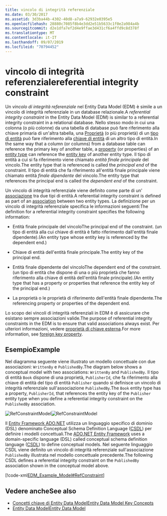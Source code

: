 ```yaml
---
title: vincolo di integrità referenziale
ms.date: 03/30/2017
ms.assetid: 3d3ba44b-4302-40d8-a7a9-62932e0395e5
ms.openlocfilehash: 28880c7085f8b4e3dd2e51b5633c1f0e2a984a4b
ms.sourcegitcommit: d2e1dfa7ef2d4e9ffae3d431cf6a4ffd9c8d378f
ms.translationtype: MT
ms.contentlocale: it-IT
ms.lasthandoff: 09/07/2019
ms.locfileid: "70794452"
---
```

# <a name="referential-integrity-constraint"></a><span data-ttu-id="3d3ac-102">vincolo di integrità referenziale</span><span class="sxs-lookup"><span data-stu-id="3d3ac-102">referential integrity constraint</span></span>
<span data-ttu-id="3d3ac-103">Un *vincolo di integrità referenziale* nel Entity Data Model (EDM) è simile a un vincolo di integrità referenziale in un database relazionale.</span><span class="sxs-lookup"><span data-stu-id="3d3ac-103">A *referential integrity constraint* in the Entity Data Model (EDM) is similar to a referential integrity constraint in a relational database.</span></span> <span data-ttu-id="3d3ac-104">Nello stesso modo in cui una colonna (o più colonne) da una tabella di database può fare riferimento alla chiave primaria di un'altra tabella, una [Proprietà](property.md) (o più proprietà) di un [tipo di entità](entity-type.md) può fare riferimento alla [chiave di entità](entity-key.md) di un altro tipo di entità.</span><span class="sxs-lookup"><span data-stu-id="3d3ac-104">In the same way that a column (or columns) from a database table can reference the primary key of another table, a [property](property.md) (or properties) of an [entity type](entity-type.md) can reference the [entity key](entity-key.md) of another entity type.</span></span> <span data-ttu-id="3d3ac-105">Il tipo di entità a cui si fa riferimento viene chiamato *entità finale principale* del vincolo.</span><span class="sxs-lookup"><span data-stu-id="3d3ac-105">The entity type that is referenced is called the *principal end* of the constraint.</span></span> <span data-ttu-id="3d3ac-106">Il tipo di entità che fa riferimento all'entità finale principale viene chiamato entità *finale dipendente* del vincolo.</span><span class="sxs-lookup"><span data-stu-id="3d3ac-106">The entity type that references the principal end is called the *dependent end* of the constraint.</span></span>  
  
 <span data-ttu-id="3d3ac-107">Un vincolo di integrità referenziale viene definito come parte di un' [associazione](association-type.md) tra due tipi di entità.</span><span class="sxs-lookup"><span data-stu-id="3d3ac-107">A referential integrity constraint is defined as part of an [association](association-type.md) between two entity types.</span></span> <span data-ttu-id="3d3ac-108">La definizione per un vincolo di integrità referenziale specifica le informazioni seguenti:</span><span class="sxs-lookup"><span data-stu-id="3d3ac-108">The definition for a referential integrity constraint specifies the following information:</span></span>  
  
- <span data-ttu-id="3d3ac-109">Entità finale principale del vincolo</span><span class="sxs-lookup"><span data-stu-id="3d3ac-109">The principal end of the constraint.</span></span> <span data-ttu-id="3d3ac-110">(un tipo di entità alla cui chiave di entità è fatto riferimento dall'entità finale dipendente).</span><span class="sxs-lookup"><span data-stu-id="3d3ac-110">(An entity type whose entity key is referenced by the dependent end.)</span></span>  
  
- <span data-ttu-id="3d3ac-111">Chiave di entità dell'entità finale principale.</span><span class="sxs-lookup"><span data-stu-id="3d3ac-111">The entity key of the principal end.</span></span>  
  
- <span data-ttu-id="3d3ac-112">Entità finale dipendente del vincolo</span><span class="sxs-lookup"><span data-stu-id="3d3ac-112">The dependent end of the constraint.</span></span> <span data-ttu-id="3d3ac-113">(un tipo di entità che dispone di una o più proprietà che fanno riferimento alla chiave di entità dell'entità finale principale).</span><span class="sxs-lookup"><span data-stu-id="3d3ac-113">(An entity type that has a property or properties that reference the entity key of the principal end.)</span></span>  
  
- <span data-ttu-id="3d3ac-114">La proprietà o le proprietà di riferimento dell'entità finale dipendente.</span><span class="sxs-lookup"><span data-stu-id="3d3ac-114">The referencing property or properties of the dependent end.</span></span>  
  
 <span data-ttu-id="3d3ac-115">Lo scopo dei vincoli di integrità referenziali in EDM è di assicurare che esistano sempre associazioni valide.</span><span class="sxs-lookup"><span data-stu-id="3d3ac-115">The purpose of referential integrity constraints in the EDM is to ensure that valid associations always exist.</span></span> <span data-ttu-id="3d3ac-116">Per ulteriori informazioni, vedere [proprietà di chiave esterna](foreign-key-property.md).</span><span class="sxs-lookup"><span data-stu-id="3d3ac-116">For more information, see [foreign key property](foreign-key-property.md).</span></span>  
  
## <a name="example"></a><span data-ttu-id="3d3ac-117">Esempio</span><span class="sxs-lookup"><span data-stu-id="3d3ac-117">Example</span></span>  
 <span data-ttu-id="3d3ac-118">Nel diagramma seguente viene illustrato un modello concettuale con due associazioni: `WrittenBy` e `PublishedBy`.</span><span class="sxs-lookup"><span data-stu-id="3d3ac-118">The diagram below shows a conceptual model with two associations: `WrittenBy` and `PublishedBy`.</span></span> <span data-ttu-id="3d3ac-119">Il tipo di entità `Book` dispone di una proprietà, `PublisherId`, che fa riferimento alla chiave di entità del tipo di entità `Publisher` quando si definisce un vincolo di integrità referenziale sull'associazione `PublishedBy`.</span><span class="sxs-lookup"><span data-stu-id="3d3ac-119">The `Book` entity type has a property, `PublisherId`, that references the entity key of the `Publisher` entity type when you define a referential integrity constraint on the `PublishedBy` association.</span></span>  
  
 <span data-ttu-id="3d3ac-120">![RefConstraintModel](./media/referential-integrity-constraint/reference-constraint-model.gif "Esempio di modello di vincolo referenziale")</span><span class="sxs-lookup"><span data-stu-id="3d3ac-120">![RefConstraintModel](./media/referential-integrity-constraint/reference-constraint-model.gif "Example of a referential constraint model")</span></span>  
  
 <span data-ttu-id="3d3ac-121">Il [Entity Framework ADO.NET](./ef/index.md) utilizza un linguaggio specifico di dominio (DSL) denominato Conceptual Schema Definition Language ([CSDL](./ef/language-reference/csdl-specification.md)) per definire i modelli concettuali.</span><span class="sxs-lookup"><span data-stu-id="3d3ac-121">The [ADO.NET Entity Framework](./ef/index.md) uses a domain-specific language (DSL) called conceptual schema definition language ([CSDL](./ef/language-reference/csdl-specification.md)) to define conceptual models.</span></span> <span data-ttu-id="3d3ac-122">Nel seguente linguaggio CSDL viene definito un vincolo di integrità referenziale sull'associazione `PublishedBy` illustrata nel modello concettuale precedente.</span><span class="sxs-lookup"><span data-stu-id="3d3ac-122">The following CSDL defines a referential integrity constraint on the `PublishedBy` association shown in the conceptual model above.</span></span>  
  
 [!code-xml[EDM_Example_Model#RefConstraint](../../../../samples/snippets/xml/VS_Snippets_Data/edm_example_model/xml/books4.edmx#refconstraint)]  
  
## <a name="see-also"></a><span data-ttu-id="3d3ac-123">Vedere anche</span><span class="sxs-lookup"><span data-stu-id="3d3ac-123">See also</span></span>

- [<span data-ttu-id="3d3ac-124">Concetti chiave di Entity Data Model</span><span class="sxs-lookup"><span data-stu-id="3d3ac-124">Entity Data Model Key Concepts</span></span>](entity-data-model-key-concepts.md)
- [<span data-ttu-id="3d3ac-125">Entity Data Model</span><span class="sxs-lookup"><span data-stu-id="3d3ac-125">Entity Data Model</span></span>](entity-data-model.md)
